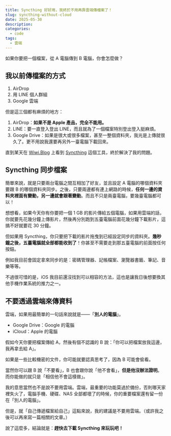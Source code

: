```yaml
---
title: Syncthing 好好用，我終於不用再靠雲端傳檔案了！
slug: syncthing-without-cloud
date: 2025-05-30
description:
categories:
  - code
tags:
  - 雲端
---
```


如果你要把一個檔案，從 A 電腦傳到 B 電腦，你會怎麼做？

## 我以前傳檔案的方式

1. AirDrop
2. 用 LINE 個人群組
3. Google 雲端

但是這三個都有麻煩的地方：

1. AirDrop：**如果不是 Apple 產品，完全不能用。**
2. LINE：要一直登入登出 LINE，而且就為了一個檔案特別登出登入挺麻煩。
3. Google Drive：如果是很大或很多檔案，甚至一整個資料夾，我光是上傳就很久了。更不用說我還要再另外一臺電腦下載回來。

直到某天在 [Wiwi.Blog](https://wiwi.blog/blog/password-manager/) 上看到 [Syncthing](https://syncthing.net/) 這個工具，終於解決了我的問題。

## Syncthing 同步檔案

簡單來說，就是只要兩台電腦之間互相加了好友，並且設定 A 電腦的哪個資料夾要跟 B 的哪個資料夾同步。之後，只要兩邊都有連上網路的時候，**任何一邊的資料夾裡面有變動，另一邊就會跟著變動**。而且不只是兩臺電腦，要幾臺電腦都可以！

想想看，如果今天你有你要把一個 1 GB 的影片傳給五個電腦，如果用雲端的話，你就要先花幾分鐘上傳影片，然後再分別跑到五臺電腦前面花幾分鐘下載影片，這搞不好就要花 30 分鐘。

但如果用 Syncthing，你只要把下載的影片拖曳到已經設定同步的資料夾。**幾秒鐘之後，五臺電腦就全部都能收到了**！你甚至不需要走到那五臺電腦的前面按任何按鈕。

例如我目前會固定拿來同步的是：密碼管理器、記帳檔案、瀏覽器書籤、筆記、音樂等等。

不過很可惜的是，iOS 我目前還沒找到可以相容的方法，這也是讓我日後想要換其他手機作業系統的推力之一。

## 不要透過雲端來傳資料

雲端，如果用最簡單的一句話來說就是——「**別人的電腦**」。

- Google Drive：Google 的電腦
- iCloud：Apple 的電腦

假如今天你要把檔案傳給 A，然後有個不認識的 B 說：「你可以把檔案放我這邊，我再拿去給 A」。

如果是一些比較機密的文件，你可能就要認真思考了，因為 B 可能會偷看。

當然你可以跟 B 說「不要看」，B 也會跟你說「他不會看」，**但是他沒辦法證明**。而你能做的就只是「相信他不會這樣做」。

我的意思當然也不是說不要用雲端。雲端，最重要的功能莫過於備份，否則哪天家裡失火了，電腦手機、硬碟、NAS 全部都壞了的時候，你的重要檔案還有留一份在「別人的電腦」。

但是，就「自己傳遞檔案給自己」這點來說，我的建議是不要用雲端。（或許我之後可以再來寫一篇相關的文章。）

說了這麼多，結論就是：**趕快去下載 Syncthing 來玩玩吧！**
